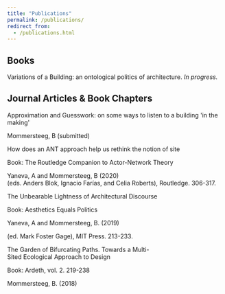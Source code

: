 ```yaml
---
title: "Publications"
permalink: /publications/
redirect_from: 
  - /publications.html
---
```

## Books

Variations of a Building: an ontological politics of architecture. *In progress.*

## Journal Articles & Book Chapters

Approximation and Guesswork: on some ways to listen to a building 'in the making'

Mommersteeg, B (submitted)


How does an ANT approach help us rethink the notion of site

Book: The Routledge Companion to Actor-Network Theory

Yaneva, A and Mommersteeg, B (2020)(eds. Anders Blok, Ignacio Farías, and Celia Roberts), Routledge. 306-317.


The Unbearable Lightness of Architectural Discourse

Book: Aesthetics Equals Politics

Yaneva, A and Mommersteeg, B. (2019)

(ed. Mark Foster Gage), MIT Press. 213-233.  


The Garden of Bifurcating Paths. Towards a Multi-Sited Ecological Approach to Design

Book: Ardeth, vol. 2. 219-238

Mommersteeg, B. (2018)
